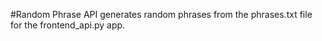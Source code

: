 #Random Phrase API
generates random phrases from the phrases.txt file for the frontend_api.py app.

